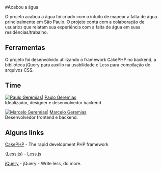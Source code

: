 #Acabou a água

O projeto acabou a água foi criado com o intuito de mapear a falta de água principalmente em São Paulo. O projeto conta com a colaboração de usuários que relatam sua experiência com a falta de água em suas residências/trabalho.


## Ferramentas

O projeto foi desenvolvido utilizando o framework CakePHP no backend, a biblioteca jQuery para auxílio na usabilidade e Less para compilação de arquivos CSS.

## Time

[![Paulo Geremias](https://avatars3.githubusercontent.com/u/4650743?v=3&s=160)](https://github.com/paulowd)|
[Paulo Geremias](https://github.com/paulowd)<br>Idealizador, designer e desenvolvedor backend.

[![Marcelo Geremias](https://fbcdn-profile-a.akamaihd.net/hprofile-ak-xpa1/v/t1.0-1/p160x160/10947265_784164414995497_4432919830268651081_n.jpg?oh=6718cf571b5cbff68c3ec481a266e4c8&oe=554C7C63&__gda__=1431891934_e2baa96c9c656416c59ca2edd4eaf091)](https://github.com/marcelogeremias)|
[Marcelo Geremias](https://github.com/marcelogeremias)<br>Desenvolvedor frontend e backend.

## Alguns links

[CakePHP](http://www.cakephp.org) - The rapid development PHP framework

[{Less.js}](http://lesscss.org/) - Less.js

[jQuery](http://jquery.com/) - jQuery - Write less, do more.